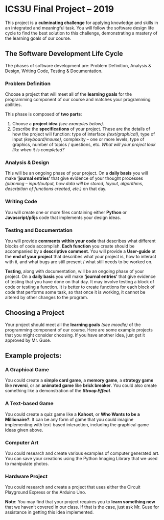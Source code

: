 # ICS3U Final Project  – 2019

This project is a **culminating challenge** for applying knowledge and skills in an integrated and meaningful task. You will follow the software design life cycle to find the best solution to this challenge, demonstrating a mastery of the learning goals of our course.

## The Software Development Life Cycle

The phases of software development are:  Problem Definition, Analysis & Design, Writing Code, Testing & Documentation.

### Problem Definition

Choose a project that will meet all of the **learning goals** for the programming component of our course and matches your programming abilities.

This phase is composed of **two parts**:

1. Choose a **project idea** *(see examples below)*.
2. Describe the **specifications** of your project.  These are the details of how the project will function:  type of interface *(text/graphical)*, type of input *(keyboard/mouse)*, complexity – one or more levels, type of graphics, number of topics / questions, etc.  *What will your project look like when it is completed?*

### Analysis & Design

This will be an ongoing phase of your project.  On a **daily basis** you will make **‘journal entries’** that give evidence of your thought processes *(planning – input/output, how data will be stored, layout, algorithms, description of functions created, etc.)* on that day.

### Writing Code

You will create one or more files containing either **Python** or **Javascript/p5js** code that implements your design ideas.


### Testing and Documentation

You will provide **comments within your code** that describes what different blocks of code accomplish.  **Each function** you create should be accompanied by a **descriptive comment**.  You will provide a **User-guide** at the **end of your project** that describes what your project is, how to interact with it, and what bugs are still present / what still needs to be worked on.

**Testing**, along with documentation, will  be an ongoing phase of your project.  On a **daily basis** you will make **‘journal entries’** that give evidence of testing that you have done on that day.  It may involve testing a block of code or testing a function.  It is better to create functions for each block of code that performs some task, so that once it is working, it cannot be altered by other changes to the program.

## Choosing a Project

Your project should meet all the **learning goals** *(see moodle)* of the programming component of our course.  Here are some example projects that you might consider choosing.  If you have another idea, just get it approved by Mr. Guse.  

## Example projects:

### A Graphical Game

You could create a **simple card game**, a **memory game**, a **strategy game** like **reversi**, or an **animated game** like **brick breaker**.  You could also create something like a demonstration of the ***Stroop Effect***.

### A Text-based Game

You could create a quiz game like a **Kahoot**, or **Who Wants to be a Millionaire?**. It can be any form of game that you could imagine implementing with text-based interaction, including the graphical game ideas given above.


### Computer Art

You could research and create various examples of computer generated art.  You can save your creations using the Python Imaging Library that we used to manipulate photos.

### Hardware Project

You could research and create a project that uses either the Circuit Playground Express or the Arduino Uno.

**Note:**  You may find that your project requires you to **learn something new** that we haven’t covered in our class.  If that is the case, just ask Mr. Guse for assistance in getting this idea implemented.
